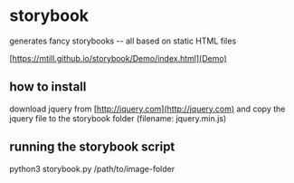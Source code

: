 # storybook
generates fancy storybooks -- all based on static HTML files

[https://mtill.github.io/storybook/Demo/index.html](Demo)


## how to install
download jquery from [http://jquery.com](http://jquery.com) and copy the jquery file to the storybook folder (filename: jquery.min.js)

## running the storybook script
python3 storybook.py /path/to/image-folder

